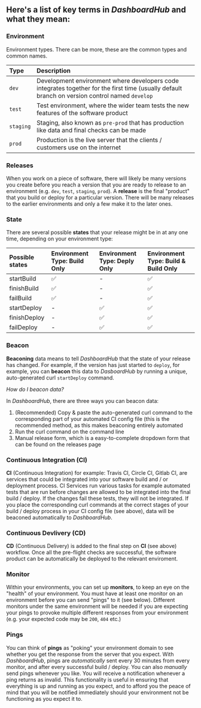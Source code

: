 ## Here's a list of key terms in *DashboardHub* and what they mean:

### Environment

Environment types. There can be more, these are the common types and common names.

| Type | Description |
| :--- | :--- |
| `dev` | Development environment where developers code integrates together for the first time (usually default branch on version control named `develop` |
| `test` | Test environment, where the wider team tests the new features of the software product |
| `staging` | Staging, also known as `pre-prod` that has production like data and final checks can be made |
| `prod` | Production is the live server that the clients / customers use on the internet |

### Releases

When you work on a piece of software, there will likely be many versions you create before you reach a version that you are ready to release to an environment (e.g. `dev`, `test`, `staging`, `prod`). A **release** is the final "product" that you build or deploy for a particular version. There will be many releases to the earlier environments and only a few make it to the later ones.

### State

There are several possible **states** that your release might be in at any one time, depending on your environment type:

| Possible states | Environment Type: Build Only | Environment Type: Deply Only | Environment Type: Build & Build Only |
| :--- | :--- | :--- | :--- |
| startBuild | ✅ | - | ✅ |
| finishBuild | ✅ | - | ✅ |
| failBuild | ✅ | - | ✅ |
| startDeploy | - | ✅ | ✅ |
| finishDeploy | - | ✅ | ✅ |
| failDeploy | - | ✅ | ✅ |

### Beacon

**Beaconing** data means to tell *DashboardHub* that the state of your release has changed. For example, if the version has just started to `deploy`, for example, you can **beacon** this data to *DasboardHub* by running a unique, auto-generated curl `startDeploy` command.

*How do I beacon data?*

In *DashboardHub*, there are three ways you can beacon data:

1) (Recommended) Copy & paste the auto-generated curl command to the corresponding part of your automated CI config file (this is the recommended method, as this makes beaconing entirely automated
2) Run the curl command on the command line
3) Manual release form, which is a easy-to-complete dropdown form that can be found on the releases page

### Continuous Integration (CI)

**CI** (Continuous Integration) for example: Travis CI, Circle CI, Gitlab CI, are services that could be integrated into your software build and / or deployment process. CI Services run various tasks for example automated tests that are run before changes are allowed to be integrated into the final build / deploy. If the changes fail these tests, they will not be integrated. If you place the corresponding curl commands at the correct stages of your build / deploy process in your CI config file (see above), data will be beaconed automatically to *DashboardHub*.

### Continuous Devlivery (CD)

**CD** (Continuous Delivery) is added to the final step on **CI** (see above) workflow. Once all the pre-flight checks are successful, the software product can be automatically be deployed to the relevant enviroment.

### Monitor

Within your environments, you can set up **monitors**, to keep an eye on the "health" of your environment. You must have at least one monitor on an environment before you can send "pings" to it (see below). Different monitors under the same environment will be needed if you are expecting your pings to provoke multiple different responses from your environment (e.g. your expected code may be `200`, `404` etc.)

### Pings

You can think of **pings** as "poking" your environment domain to see whether you get the response from the server that you expect. With *DashboardHub*, pings are *automatically* sent every 30 minutes from every monitor, and after every successful build / deploy. You can also *manually* send pings whenever you like. You will receive a notification whenever a ping returns as invalid. This functionality is useful in ensuring that everything is up and running as you expect, and to afford you the peace of mind that you will be notified immediately should your environment not be functioning as you expect it to.
